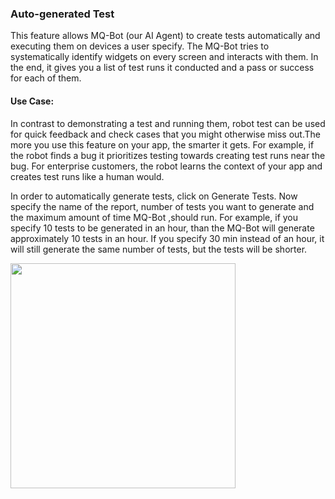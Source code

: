 
### Auto-generated Test

This feature allows MQ-Bot (our AI Agent) to create tests automatically and executing them on devices a user specify.
The MQ-Bot tries to systematically identify widgets on every screen and interacts with them. In the end, it gives you a list of test runs it conducted and a pass or success for each of them.

#### Use Case:

In contrast to demonstrating a test and running them, robot test can be used for quick feedback and check cases that you might otherwise miss out.The more you use this feature on your app, the smarter it gets. For example, if the robot finds a bug it prioritizes testing towards creating test runs near the bug. For enterprise customers, the robot learns the context of your app and creates test runs like a human would.


 In order to automatically generate tests, click on Generate Tests.
Now specify the name of the report, number of tests you want to generate and the maximum
amount of time MQ-Bot ,should run. For example, if you specify 10 tests to be generated in an hour, than the MQ-Bot will generate approximately 10 tests in an hour. If you specify
30 min instead of an hour, it will still generate the same number of tests, but the
tests will be shorter.

<img src="../dashboard-img/8.png" height="360px" />
